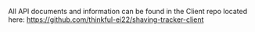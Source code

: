 All API documents and information can be found in the Client repo located here: https://github.com/thinkful-ei22/shaving-tracker-client



